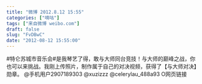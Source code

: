 ```yaml
---
title: "微博 2012.8.12 15:55"
categories: ["嘀咕"]
tags: ["来自微博 weibo.com"]
draft: false
slug: "FvDBwC"
date: "2012-08-12 15:55:00"
---
```


<p>#特仑苏城市音乐会#是我琴艺了得，敢与大师同台竞技！与大师的巅峰之战，你也可以来挑战。我刚上传照片，制作属于自己的对决视频，获得了【与大师对决】勋章。 @手机用户2907189303  @xuzizzz  @celerylau_488a93  O网页链接   ​​​​</p>
